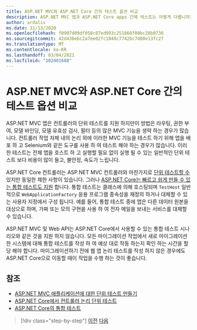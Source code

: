 ```yaml
---
title: ASP.NET MVC와 ASP.NET Core 간의 테스트 옵션 비교
description: ASP.NET MVC 앱과 ASP.NET Core apps 간에 테스트는 어떻게 다릅니까?
author: ardalis
ms.date: 11/13/2020
ms.openlocfilehash: f0907d09df058c07ed993c251868f00bc28b0736
ms.sourcegitcommit: 42d436ebc2a7ee02fc1848c7742bc7d80e13fc2f
ms.translationtype: MT
ms.contentlocale: ko-KR
ms.lasthandoff: 03/04/2021
ms.locfileid: "102401688"
---
```

# <a name="compare-testing-options-between-aspnet-mvc-and-aspnet-core"></a>ASP.NET MVC와 ASP.NET Core 간의 테스트 옵션 비교

ASP.NET MVC 앱은 컨트롤러의 단위 테스트를 지원 하지만이 방법은 라우팅, 권한 부여, 모델 바인딩, 모델 유효성 검사, 필터 등의 많은 MVC 기능을 생략 하는 경우가 많습니다. 컨트롤러 작업 자체 내의 논리 외에 이러한 MVC 기능을 테스트 하기 위해 앱을 배포 하 고 Selenium와 같은 도구를 사용 하 여 테스트 해야 하는 경우가 많습니다. 이러한 테스트는 전체 앱을 호스트 하 고 실행할 필요 없이 실행 될 수 있는 일반적인 단위 테스트 보다 비용이 많이 들고, 불안정, 속도가 느립니다.

ASP.NET Core 컨트롤러는 ASP.NET MVC 컨트롤러와 마찬가지로 [단위 테스트할 수](/aspnet/core/mvc/controllers/testing) 있지만 동일한 제한 사항이 있습니다. 그러나 [ASP.NET Core는 빠르고 쉽게 만들 수 있는 통합 테스트도 지원](/aspnet/core/test/integration-tests) 합니다. 통합 테스트는 클래스에 의해 호스팅되며 `TestHost` 일반적으로 `WebApplicationFactory` 응용 프로그램 종속성을 재정의 하거나 대체할 수 있는 사용자 지정에서 구성 됩니다. 예를 들어, 통합 테스트 중에 앱은 다른 데이터 원본을 대상으로 하며, 가짜 또는 모의 구현을 사용 하 여 전자 메일을 보내는 서비스를 대체할 수 있습니다.

ASP.NET MVC 및 Web API는 ASP.NET Core에서 사용할 수 있는 통합 테스트 시나리오와 같은 것을 지원 하지 않습니다. 모든 마이그레이션 작업에서 새로 마이그레이션한 시스템에 대해 통합 테스트를 작성 하 여 예상 대로 작동 하는지 확인 하는 시간을 할당 해야 합니다. 마이그레이션하기 전에 웹 앱 논리 테스트를 작성 하지 않은 경우에도 ASP.NET Core으로 이동할 때이 작업을 수행 하는 것이 좋습니다.

## <a name="references"></a>참조

- [ASP.NET MVC 애플리케이션에 대한 단위 테스트 만들기](/aspnet/mvc/overview/older-versions-1/unit-testing/creating-unit-tests-for-asp-net-mvc-applications-cs)
- [ASP.NET Core에서 컨트롤러 논리 단위 테스트](/aspnet/core/mvc/controllers/testing)
- [ASP.NET Core의 통합 테스트](/aspnet/core/test/integration-tests)

>[!div class="step-by-step"]
>[이전](signalr-differences.md)
>[다음](migrate-large-solutions.md)
